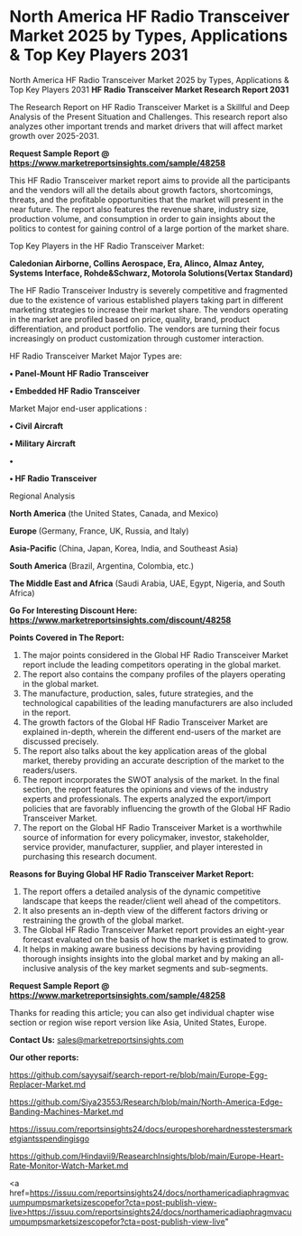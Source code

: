 # North America HF Radio Transceiver Market 2025 by Types, Applications & Top Key Players 2031
North America HF Radio Transceiver Market 2025 by Types, Applications & Top Key Players 2031
<strong>HF Radio Transceiver Market Research Report 2031</strong>

The Research Report on HF Radio Transceiver Market is a Skillful and Deep Analysis of the Present Situation and Challenges. This research report also analyzes other important trends and market drivers that will affect market growth over 2025-2031.

<strong>Request Sample Report @ <a href=https://www.marketreportsinsights.com/sample/48258>https://www.marketreportsinsights.com/sample/48258</a></strong>

This HF Radio Transceiver market report aims to provide all the participants and the vendors will all the details about growth factors, shortcomings, threats, and the profitable opportunities that the market will present in the near future. The report also features the revenue share, industry size, production volume, and consumption in order to gain insights about the politics to contest for gaining control of a large portion of the market share.

Top Key Players in the HF Radio Transceiver Market:

<strong>Caledonian Airborne, Collins Aerospace, Era, Alinco, Almaz Antey, Systems Interface, Rohde&Schwarz, Motorola Solutions(Vertax Standard)</strong>

The HF Radio Transceiver Industry is severely competitive and fragmented due to the existence of various established players taking part in different marketing strategies to increase their market share. The vendors operating in the market are profiled based on price, quality, brand, product differentiation, and product portfolio. The vendors are turning their focus increasingly on product customization through customer interaction.

HF Radio Transceiver Market Major Types are:

<strong>•  Panel-Mount HF Radio Transceiver

•  Embedded HF Radio Transceiver</strong>

Market Major end-user applications :

<strong>•  Civil Aircraft

•  Military Aircraft

•  

•  HF Radio Transceiver</strong>

Regional Analysis

</u><strong><b>North America</b></strong> (the United States, Canada, and Mexico)

<strong><b>Europe </b></strong>(Germany, France, UK, Russia, and Italy)

<strong><b>Asia-Pacific</b></strong> (China, Japan, Korea, India, and Southeast Asia)

<strong><b>South America</b></strong> (Brazil, Argentina, Colombia, etc.)

<strong><b>The Middle East and Africa</b></strong> (Saudi Arabia, UAE, Egypt, Nigeria, and South Africa)

<strong>Go For Interesting Discount Here: <a href=https://www.marketreportsinsights.com/discount/48258>https://www.marketreportsinsights.com/discount/48258</a></strong>

<strong>Points Covered in The Report:</strong>
<ol>
  <li>The major points considered in the Global HF Radio Transceiver Market report include the leading competitors operating in the global market.</li>
  <li>The report also contains the company profiles of the players operating in the global market.</li>
  <li>The manufacture, production, sales, future strategies, and the technological capabilities of the leading manufacturers are also included in the report.</li>
  <li>The growth factors of the Global HF Radio Transceiver Market are explained in-depth, wherein the different end-users of the market are discussed precisely.</li>
  <li>The report also talks about the key application areas of the global market, thereby providing an accurate description of the market to the readers/users.</li>
  <li>The report incorporates the SWOT analysis of the market. In the final section, the report features the opinions and views of the industry experts and professionals. The experts analyzed the export/import policies that are favorably influencing the growth of the Global HF Radio Transceiver Market.</li>
  <li>The report on the Global HF Radio Transceiver Market is a worthwhile source of information for every policymaker, investor, stakeholder, service provider, manufacturer, supplier, and player interested in purchasing this research document.</li>
</ol>
<strong>Reasons for Buying Global HF Radio Transceiver Market Report:</strong>

<ol>
  <li>The report offers a detailed analysis of the dynamic competitive landscape that keeps the reader/client well ahead of the competitors.</li>
  <li>It also presents an in-depth view of the different factors driving or restraining the growth of the global market.</li>
  <li>The Global HF Radio Transceiver Market report provides an eight-year forecast evaluated on the basis of how the market is estimated to grow.</li>
  <li>It helps in making aware business decisions by having providing thorough insights insights into the global market and by making an all-inclusive analysis of the key market segments and sub-segments.</li>
</ol>
<strong>Request Sample Report @ <a href=https://www.marketreportsinsights.com/sample/48258>https://www.marketreportsinsights.com/sample/48258</a></strong>


Thanks for reading this article; you can also get individual chapter wise section or region wise report version like Asia, United States, Europe.

<strong>Contact Us:</strong>
sales@marketreportsinsights.com

<strong>Our other reports:</strong>

<a href=https://github.com/sayysaif/search-report-re/blob/main/Europe-Egg-Replacer-Market.md>https://github.com/sayysaif/search-report-re/blob/main/Europe-Egg-Replacer-Market.md</a>

<a href=https://github.com/Siya23553/Research/blob/main/North-America-Edge-Banding-Machines-Market.md>https://github.com/Siya23553/Research/blob/main/North-America-Edge-Banding-Machines-Market.md</a>

<a href=https://issuu.com/reportsinsights24/docs/europeshorehardnesstestersmarketgiantsspendingisgo>https://issuu.com/reportsinsights24/docs/europeshorehardnesstestersmarketgiantsspendingisgo</a>

<a href=https://github.com/Hindavii9/ReasearchInsights/blob/main/Europe-Heart-Rate-Monitor-Watch-Market.md>https://github.com/Hindavii9/ReasearchInsights/blob/main/Europe-Heart-Rate-Monitor-Watch-Market.md</a>

<a href=https://issuu.com/reportsinsights24/docs/northamericadiaphragmvacuumpumpsmarketsizescopefor?cta=post-publish-view-live>https://issuu.com/reportsinsights24/docs/northamericadiaphragmvacuumpumpsmarketsizescopefor?cta=post-publish-view-live</a>"

